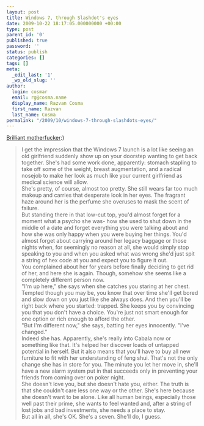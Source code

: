 ```yaml
---
layout: post
title: Windows 7, through Slashdot's eyes
date: 2009-10-22 18:17:05.000000000 +00:00
type: post
parent_id: '0'
published: true
password: ''
status: publish
categories: []
tags: []
meta:
  _edit_last: '1'
  _wp_old_slug: ''
author:
  login: cosmar
  email: rg@cosma.name
  display_name: Razvan Cosma
  first_name: Razvan
  last_name: Cosma
permalink: "/2009/10/windows-7-through-slashdots-eyes/"
---
```

[Brilliant motherfucker](http://tech.slashdot.org/comments.pl?sid=1414209&cid=29835259):)

> I get the impression that the Windows 7 launch is a lot like seeing an old girlfriend suddenly show up on your doorstep wanting to get back together. She's had some work done, apparently: stomach stapling to take off some of the weight, breast augmentation, and a radical nosejob to make her look as much like your current girlfriend as medical science will allow.  
> She's pretty, of course, almost too pretty. She still wears far too much makeup and carries that desperate look in her eyes. The fragrant haze around her is the perfume she overuses to mask the scent of failure.  
> But standing there in that low-cut top, you'd almost forget for a moment what a psycho she was- how she used to shut down in the middle of a date and forget everything you were talking about and how she was only happy when you were buying her things. You'd almost forget about carrying around her legacy baggage or those nights when, for seemingly no reason at all, she would simply stop speaking to you and when you asked what was wrong she'd just spit a string of hex code at you and expect you to figure it out.  
> You complained about her for years before finally deciding to get rid of her, and here she is again. Though, somehow she seems like a completely different person now.  
> "I'm up here," she says when she catches you staring at her chest.  
> Tempted though you may be, you know that over time she'll get bored and slow down on you just like she always does. And then you'll be right back where you started: trapped. She keeps you by convincing you that you don't have a choice. You're just not smart enough for one option or rich enough to afford the other.  
> "But I'm different now," she says, batting her eyes innocently. "I've changed."  
> Indeed she has. Apparently, she's really into Cabala now or something like that. It's helped her discover loads of untapped potential in herself. But it also means that you'll have to buy all new furniture to fit with her understanding of feng shui. That's not the only change she has in store for you. The minute you let her move in, she'll have a new alarm system put in that succeeds only in preventing your friends from coming over on poker night.  
> She doesn't love you, but she doesn't hate you, either. The truth is that she couldn't care less one way or the other. She's here because she doesn't want to be alone. Like all human beings, especially those well past their prime, she wants to feel wanted and, after a string of lost jobs and bad investments, she needs a place to stay.  
> But all in all, she's OK. She's a seven. She'll do, I guess.

